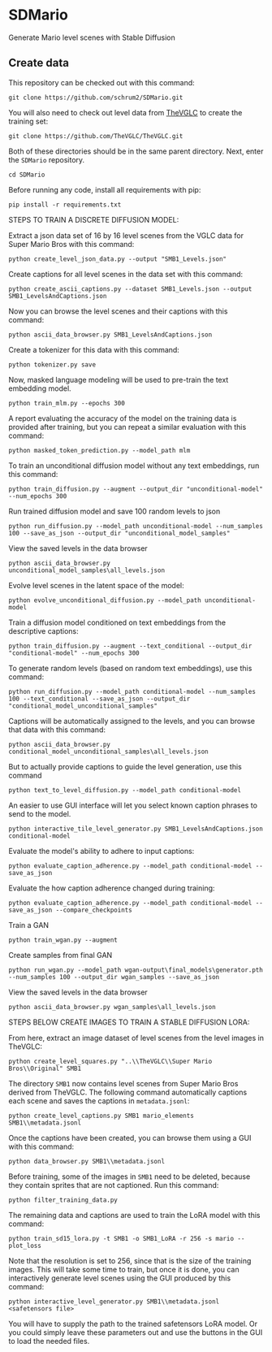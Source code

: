 # SDMario

Generate Mario level scenes with Stable Diffusion

## Create data

This repository can be checked out with this command:
```
git clone https://github.com/schrum2/SDMario.git
```
You will also need to check out level data from [TheVGLC](https://github.com/TheVGLC/TheVGLC) to create the training set:
```
git clone https://github.com/TheVGLC/TheVGLC.git
```
Both of these directories should be in the same parent directory. Next, enter the `SDMario` repository.
```
cd SDMario
```
Before running any code, install all requirements with pip:
```
pip install -r requirements.txt
```




STEPS TO TRAIN A DISCRETE DIFFUSION MODEL:

Extract a json data set of 16 by 16 level scenes from the VGLC data for Super Mario Bros with this command:
```
python create_level_json_data.py --output "SMB1_Levels.json"
```
Create captions for all level scenes in the data set with this command:
```
python create_ascii_captions.py --dataset SMB1_Levels.json --output SMB1_LevelsAndCaptions.json
```
Now you can browse the level scenes and their captions with this command:
```
python ascii_data_browser.py SMB1_LevelsAndCaptions.json 
```
Create a tokenizer for this data with this command:
```
python tokenizer.py save
```
Now, masked language modeling will be used to pre-train the text embedding model.
```
python train_mlm.py --epochs 300
```
A report evaluating the accuracy of the model on the training data is provided after training, but you can repeat a similar evaluation with this command:
```
python masked_token_prediction.py --model_path mlm
```





To train an unconditional diffusion model without any text embeddings, run this command:
```
python train_diffusion.py --augment --output_dir "unconditional-model" --num_epochs 300
```
Run trained diffusion model and save 100 random levels to json
```
python run_diffusion.py --model_path unconditional-model --num_samples 100 --save_as_json --output_dir "unconditional_model_samples"
```
View the saved levels in the data browser
```
python ascii_data_browser.py unconditional_model_samples\all_levels.json
```
Evolve level scenes in the latent space of the model:
```
python evolve_unconditional_diffusion.py --model_path unconditional-model
```







Train a diffusion model conditioned on text embeddings from the descriptive captions:
```
python train_diffusion.py --augment --text_conditional --output_dir "conditional-model" --num_epochs 300
```
To generate random levels (based on random text embeddings), use this command:
```
python run_diffusion.py --model_path conditional-model --num_samples 100 --text_conditional --save_as_json --output_dir "conditional_model_unconditional_samples"
```
Captions will be automatically assigned to the levels, and you can browse that data with this command:
```
python ascii_data_browser.py conditional_model_unconditional_samples\all_levels.json
```
But to actually provide captions to guide the level generation, use this command
```
python text_to_level_diffusion.py --model_path conditional-model
```
An easier to use GUI interface will let you select known caption phrases to send to the model.
```
python interactive_tile_level_generator.py SMB1_LevelsAndCaptions.json conditional-model
```
Evaluate the model's ability to adhere to input captions:
```
python evaluate_caption_adherence.py --model_path conditional-model --save_as_json
```
Evaluate the how caption adherence changed during training:
```
python evaluate_caption_adherence.py --model_path conditional-model --save_as_json --compare_checkpoints
```




Train a GAN
```
python train_wgan.py --augment
```
Create samples from final GAN
```
python run_wgan.py --model_path wgan-output\final_models\generator.pth --num_samples 100 --output_dir wgan_samples --save_as_json
```
View the saved levels in the data browser
```
python ascii_data_browser.py wgan_samples\all_levels.json
```





STEPS BELOW CREATE IMAGES TO TRAIN A STABLE DIFFUSION LORA:

From here, extract an image dataset of level scenes from the level images in TheVGLC:
```
python create_level_squares.py "..\\TheVGLC\\Super Mario Bros\\Original" SMB1
```
The directory `SMB1` now contains level scenes from Super Mario Bros derived from TheVGLC. The following command automatically captions each scene and saves the captions in `metadata.jsonl`:
```
python create_level_captions.py SMB1 mario_elements SMB1\\metadata.jsonl
```
Once the captions have been created, you can browse them using a GUI with this command:
```
python data_browser.py SMB1\\metadata.jsonl
```
Before training, some of the images in `SMB1` need to be deleted, because they contain sprites that are not captioned. Run this command:
```
python filter_training_data.py
```
The remaining data and captions are used to train the LoRA model with this command:
```
python train_sd15_lora.py -t SMB1 -o SMB1_LoRA -r 256 -s mario --plot_loss
```
Note that the resolution is set to 256, since that is the size of the training images. This will take some time to train, but once it is done, you can interactively generate level scenes using the GUI produced by this command:
```
python interactive_level_generator.py SMB1\\metadata.jsonl <safetensors file>
```
You will have to supply the path to the trained safetensors LoRA model. Or you could simply leave these parameters out and use the buttons in the GUI to load the needed files.